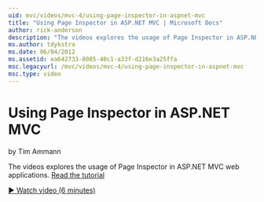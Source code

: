 ```yaml
---
uid: mvc/videos/mvc-4/using-page-inspector-in-aspnet-mvc
title: "Using Page Inspector in ASP.NET MVC | Microsoft Docs"
author: rick-anderson
description: "The videos explores the usage of Page Inspector in ASP.NET MVC web applications. Read the tutorial"
ms.author: tdykstra
ms.date: 06/04/2012
ms.assetid: ea642733-8085-40c1-a33f-d216e3a25ffa
msc.legacyurl: /mvc/videos/mvc-4/using-page-inspector-in-aspnet-mvc
msc.type: video
---
```

# Using Page Inspector in ASP.NET MVC

by Tim Ammann

The videos explores the usage of Page Inspector in ASP.NET MVC web applications. [Read the tutorial](../../overview/views/using-page-inspector-in-aspnet-mvc.md)

[&#9654; Watch video (6 minutes)](https://channel9.msdn.com/Blogs/ASP-NET-Site-Videos/using-page-inspector-in-aspnet-mvc)

